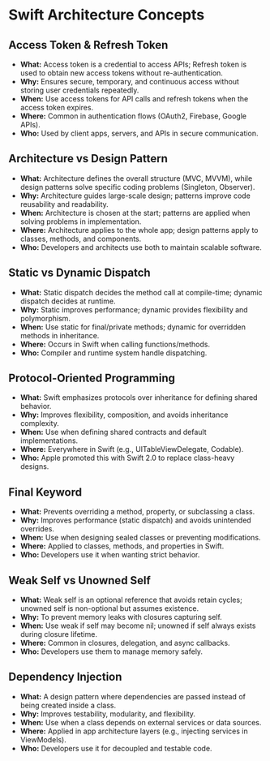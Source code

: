 # Swift Architecture Concepts 

## Access Token & Refresh Token
- **What:** Access token is a credential to access APIs; Refresh token is used to obtain new access tokens without re-authentication.
- **Why:** Ensures secure, temporary, and continuous access without storing user credentials repeatedly.
- **When:** Use access tokens for API calls and refresh tokens when the access token expires.
- **Where:** Common in authentication flows (OAuth2, Firebase, Google APIs).
- **Who:** Used by client apps, servers, and APIs in secure communication.

## Architecture vs Design Pattern
- **What:** Architecture defines the overall structure (MVC, MVVM), while design patterns solve specific coding problems (Singleton, Observer).
- **Why:** Architecture guides large-scale design; patterns improve code reusability and readability.
- **When:** Architecture is chosen at the start; patterns are applied when solving problems in implementation.
- **Where:** Architecture applies to the whole app; design patterns apply to classes, methods, and components.
- **Who:** Developers and architects use both to maintain scalable software.

## Static vs Dynamic Dispatch
- **What:** Static dispatch decides the method call at compile-time; dynamic dispatch decides at runtime.
- **Why:** Static improves performance; dynamic provides flexibility and polymorphism.
- **When:** Use static for final/private methods; dynamic for overridden methods in inheritance.
- **Where:** Occurs in Swift when calling functions/methods.
- **Who:** Compiler and runtime system handle dispatching.

## Protocol-Oriented Programming
- **What:** Swift emphasizes protocols over inheritance for defining shared behavior.
- **Why:** Improves flexibility, composition, and avoids inheritance complexity.
- **When:** Use when defining shared contracts and default implementations.
- **Where:** Everywhere in Swift (e.g., UITableViewDelegate, Codable).
- **Who:** Apple promoted this with Swift 2.0 to replace class-heavy designs.

## Final Keyword
- **What:** Prevents overriding a method, property, or subclassing a class.
- **Why:** Improves performance (static dispatch) and avoids unintended overrides.
- **When:** Use when designing sealed classes or preventing modifications.
- **Where:** Applied to classes, methods, and properties in Swift.
- **Who:** Developers use it when wanting strict behavior.

## Weak Self vs Unowned Self
- **What:** Weak self is an optional reference that avoids retain cycles; unowned self is non-optional but assumes existence.
- **Why:** To prevent memory leaks with closures capturing self.
- **When:** Use weak if self may become nil; unowned if self always exists during closure lifetime.
- **Where:** Common in closures, delegation, and async callbacks.
- **Who:** Developers use them to manage memory safely.

## Dependency Injection
- **What:** A design pattern where dependencies are passed instead of being created inside a class.
- **Why:** Improves testability, modularity, and flexibility.
- **When:** Use when a class depends on external services or data sources.
- **Where:** Applied in app architecture layers (e.g., injecting services in ViewModels).
- **Who:** Developers use it for decoupled and testable code.

